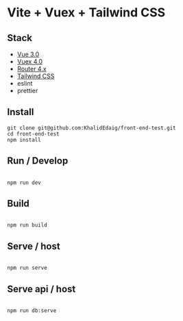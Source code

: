# Vite + Vuex + Tailwind CSS

## Stack

-   [Vue 3.0](https://v3.vuejs.org/)
-   [Vuex 4.0](https://vuex.vuejs.org)
-   [Router 4.x](https://router.vuejs.org/)
-   [Tailwind CSS](https://router.vuejs.org/)
-   eslint
-   prettier

## Install

```
git clone git@github.com:KhalidEdaig/front-end-test.git
cd front-end-test
npm install
```

## Run / Develop

```

npm run dev

```

## Build

```

npm run build

```

## Serve / host

```

npm run serve

```

## Serve api / host

```

npm run db:serve

```
